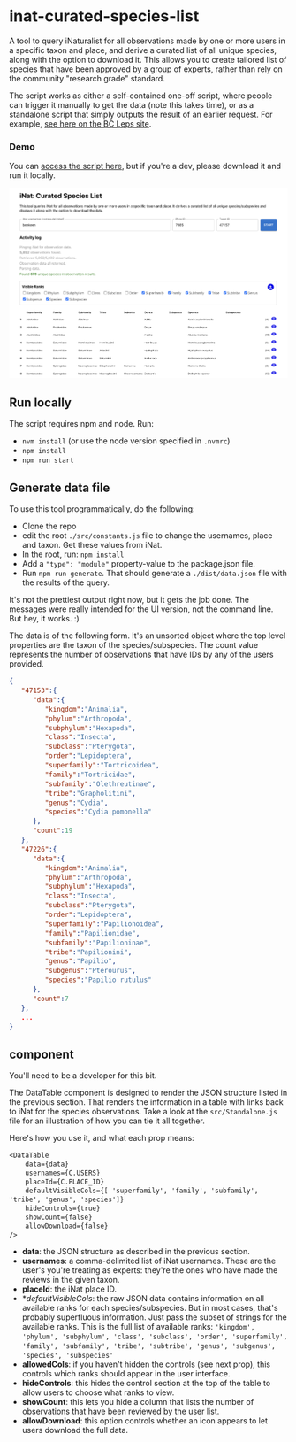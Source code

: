 # inat-curated-species-list

A tool to query iNaturalist for all observations made by one or more users in a specific taxon and place, and derive a curated list of all unique species, along with the option to download it. This allows you to create tailored list of species that have been approved by a group of experts, rather than rely on the community "research grade" standard.

The script works as either a self-contained one-off script, where people can trigger it manually to get the data (note this takes time), or as a standalone script that simply outputs the result of an earlier request. For example, [see here on the BC Leps site](https://bcleps.weebly.com/curated-species.html).

### Demo

You can [access the script here](https://imerss.github.io/inat-curated-species-list/), but if you're a dev, please download it and run it locally. 

<kbd>
  <img src="./resources/screenshot.png" />
</kbd>

                                             
## Run locally

The script requires npm and node. Run:

- `nvm install` (or use the node version specified in `.nvmrc`)
- `npm install`
- `npm run start`


## Generate data file

To use this tool programmatically, do the following:

- Clone the repo
- edit the root `./src/constants.js` file to change the usernames, place and taxon. Get these values from iNat.
- In the root, run: `npm install`
- Add a `"type": "module"` property-value to the package.json file.
- Run `npm run generate`. That should generate a `./dist/data.json` file with the results of the query.

It's not the prettiest output right now, but it gets the job done. The messages were really intended for the UI version, 
not the command line. But hey, it works. :) 

The data is of the following form. It's an unsorted object where the top level properties are the taxon of the
species/subspecies. The count value represents the number of observations that have IDs by any of the users provided.

```json
{
   "47153":{
      "data":{
         "kingdom":"Animalia",
         "phylum":"Arthropoda",
         "subphylum":"Hexapoda",
         "class":"Insecta",
         "subclass":"Pterygota",
         "order":"Lepidoptera",
         "superfamily":"Tortricoidea",
         "family":"Tortricidae",
         "subfamily":"Olethreutinae",
         "tribe":"Grapholitini",
         "genus":"Cydia",
         "species":"Cydia pomonella"
      },
      "count":19
   },
   "47226":{
      "data":{
         "kingdom":"Animalia",
         "phylum":"Arthropoda",
         "subphylum":"Hexapoda",
         "class":"Insecta",
         "subclass":"Pterygota",
         "order":"Lepidoptera",
         "superfamily":"Papilionoidea",
         "family":"Papilionidae",
         "subfamily":"Papilioninae",
         "tribe":"Papilionini",
         "genus":"Papilio",
         "subgenus":"Pterourus",
         "species":"Papilio rutulus"
      },
      "count":7
   },
   ...
}
```

## <DataTable /> component

You'll need to be a developer for this bit.

The DataTable component is designed to render the JSON structure listed in the previous section. That renders the information in a table with links back to iNat for the species observations. Take a look at the `src/Standalone.js` file for an illustration of how you can tie it all together. 

Here's how you use it, and what each prop means:

```
<DataTable
    data={data}
    usernames={C.USERS}
    placeId={C.PLACE_ID}
    defaultVisibleCols={[ 'superfamily', 'family', 'subfamily', 'tribe', 'genus', 'species']}
    hideControls={true}
    showCount={false}
    allowDownload={false}
/>
```

- **data**: the JSON structure as described in the previous section.
- **usernames**: a comma-delimited list of iNat usernames. These are the user's you're treating as experts: they're the ones who have made the reviews in the given taxon.
- **placeId**: the iNat place ID.
- **defaultVisibleCols*: the raw JSON data contains information on all available ranks for each species/subspecies. But in most cases, that's probably superfluous information. Just pass the subset of strings for the available ranks. This is the full list of available ranks: `'kingdom', 'phylum', 'subphylum', 'class', 'subclass', 'order', 'superfamily', 'family', 'subfamily', 'tribe', 'subtribe', 'genus', 'subgenus', 'species', 'subspecies'`
- **allowedCols**: if you haven't hidden the controls (see next prop), this controls which ranks should appear in the user interface.
- **hideControls**: this hides the control section at the top of the table to allow users to choose what ranks to view.
- **showCount**: this lets you hide a column that lists the number of observations that have been reviewed by the user list. 
- **allowDownload**: this option controls whether an icon appears to let users download the full data.
